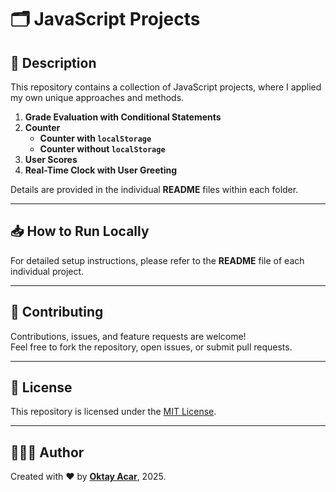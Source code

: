 # 🗂️ JavaScript Projects

## 📝 Description

This repository contains a collection of JavaScript projects, where I applied my own unique approaches and methods.

1. **Grade Evaluation with Conditional Statements**
2. **Counter**
   - **Counter with `localStorage`**
   - **Counter without `localStorage`**
3. **User Scores**
4. **Real-Time Clock with User Greeting**

Details are provided in the individual **README** files within each folder.

---

## 📥 How to Run Locally

For detailed setup instructions, please refer to the **README** file of each individual project.

---

## 🤝 Contributing

Contributions, issues, and feature requests are welcome!  
Feel free to fork the repository, open issues, or submit pull requests.

---

## 📄 License

This repository is licensed under the [MIT License](https://github.com/oktay-acar/javascript-projects/blob/main/LICENSE).

---

## 👨🏻‍💻 Author

Created with ❤️ by **[Oktay Acar](https://github.com/oktay-acar)**, 2025.
